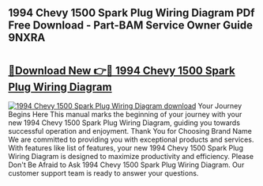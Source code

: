 ## 1994 Chevy 1500 Spark Plug Wiring Diagram PDf Free Download - Part-BAM Service Owner Guide 9NXRA

# <h2><a href="http://dfmo7k.blite.top/?on=1994+Chevy+1500+Spark+Plug+Wiring+Diagram">🔗Download New 👉🔴 1994 Chevy 1500 Spark Plug Wiring Diagram</a></h2>

[![1994 Chevy 1500 Spark Plug Wiring Diagram download](https://i.imgur.com/lujVjoI.png)](http://dfmo7k.blite.top/?on=1994+Chevy+1500+Spark+Plug+Wiring+Diagram)
Your Journey Begins Here This manual marks the beginning of your journey with your new 1994 Chevy 1500 Spark Plug Wiring Diagram, guiding you towards successful operation and enjoyment. Thank You for Choosing Brand Name We are committed to providing you with exceptional products and services. With features like list of features, your new 1994 Chevy 1500 Spark Plug Wiring Diagram is designed to maximize productivity and efficiency. Please Don't Be Afraid to Ask 1994 Chevy 1500 Spark Plug Wiring Diagram. Our customer support team is ready to answer your questions.
